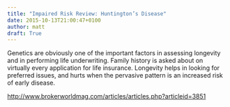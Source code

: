 ```yaml
---
title: "Impaired Risk Review: Huntington’s Disease"
date: 2015-10-13T21:00:47+0100
author: matt
draft: True
---
```

Genetics are obviously one of the important factors in assessing longevity and in performing life underwriting. Family history is asked about on virtually every application for life insurance. Longevity helps in looking for preferred issues, and hurts when the pervasive pattern is an increased risk of early disease.

http://www.brokerworldmag.com/articles/articles.php?articleid=3851
